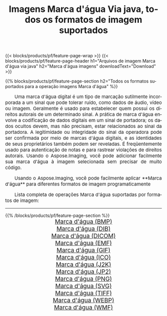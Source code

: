 ﻿---
title: Imagens Marca d'água Via java, todos os formatos de imagem suportados 
weight: 3920
url: /pt/java/watermark 
lang: pt
langdirlevel: 2
locales: zh-hans,ja,it,ru,de,es,fr,nl,id,lt,pl,pt,vi,tr,ko,zh-hant,ar,hi,th,sv,cs,uk,he
description: Usando Aspose.Imaging, você pode facilmente imagens Marca d'água Via java
---

{{< blocks/products/pf/feature-page-wrap >}}
{{< blocks/products/pf/feature-page-header h1="Arquivos de imagem Marca d'água via java" h2="Marca d'água imagens" downloadText="Download" >}}


{{% blocks/products/pf/feature-page-section  h2="Todos os formatos suportados para a operação imagens Marca d'água" %}}
<p align="justify" style="text-indent:2em;font-size:15px;">
Uma marca d'água digital é um tipo de marcação sutilmente incorporada a um sinal que pode tolerar ruído, como dados de áudio, vídeo ou imagem. Geralmente é usado para estabelecer quem possui os direitos autorais de um determinado sinal. A prática de marca d'água envolve a codificação de dados digitais em um sinal de portadora; os dados ocultos devem, mas não precisam, estar relacionados ao sinal da portadora. A legitimidade ou integridade do sinal da operadora pode ser confirmada por meio de marcas d'água digitais, e as identidades de seus proprietários também podem ser reveladas. É freqüentemente usado para autenticação de notas e para rastrear violações de direitos autorais. Usando o Aspose.Imaging, você pode adicionar facilmente sua marca d'água à imagem selecionada sem precisar de muito código.
</p>
<p align="justify" style="text-indent:2em;font-size:15px;">
Usando o Aspose.Imaging, você pode facilmente aplicar **Marca d'água** para diferentes formatos de imagem programaticamente
</p>
<p align="justify" style="text-indent:2em;font-size:15px;">
Lista completa de operações Marca d'água suportadas por formatos de imagem:
</p>
<hr/>
{{% /blocks/products/pf/feature-page-section %}}
<div class="container-fluid productfamilypage bg-gray">
    <div class="convertypes bg-gray agp-content section">
        <div class="container">
		<div class="row other-converters" style="gap: 10px;font-size: 19px;text-align:center;">
		    <div class='col-md-2 other-converter remove-lp remove-rp'><a href="/imaging/pt/java/watermark/bmp" style="padding:15px;">Marca d'água (BMP)</a></div><div class='col-md-2 other-converter remove-lp remove-rp'><a href="/imaging/pt/java/watermark/dib" style="padding:15px;">Marca d'água (DIB)</a></div><div class='col-md-2 other-converter remove-lp remove-rp'><a href="/imaging/pt/java/watermark/dicom" style="padding:15px;">Marca d'água (DICOM)</a></div><div class='col-md-2 other-converter remove-lp remove-rp'><a href="/imaging/pt/java/watermark/emf" style="padding:15px;">Marca d'água (EMF)</a></div><div class='col-md-2 other-converter remove-lp remove-rp'><a href="/imaging/pt/java/watermark/gif" style="padding:15px;">Marca d'água (GIF)</a></div><div class='col-md-2 other-converter remove-lp remove-rp'><a href="/imaging/pt/java/watermark/ico" style="padding:15px;">Marca d'água (ICO)</a></div><div class='col-md-2 other-converter remove-lp remove-rp'><a href="/imaging/pt/java/watermark/j2k" style="padding:15px;">Marca d'água (J2K)</a></div><div class='col-md-2 other-converter remove-lp remove-rp'><a href="/imaging/pt/java/watermark/jp2" style="padding:15px;">Marca d'água (JP2)</a></div><div class='col-md-2 other-converter remove-lp remove-rp'><a href="/imaging/pt/java/watermark/png" style="padding:15px;">Marca d'água (PNG)</a></div><div class='col-md-2 other-converter remove-lp remove-rp'><a href="/imaging/pt/java/watermark/svg" style="padding:15px;">Marca d'água (SVG)</a></div><div class='col-md-2 other-converter remove-lp remove-rp'><a href="/imaging/pt/java/watermark/tiff" style="padding:15px;">Marca d'água (TIFF)</a></div><div class='col-md-2 other-converter remove-lp remove-rp'><a href="/imaging/pt/java/watermark/webp" style="padding:15px;">Marca d'água (WEBP)</a></div><div class='col-md-2 other-converter remove-lp remove-rp'><a href="/imaging/pt/java/watermark/wmf" style="padding:15px;">Marca d'água (WMF)</a></div>
                </div>
        </div>
    </div>
</div>
<br/>
